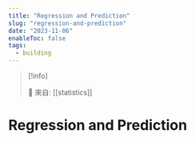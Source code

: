 ```yaml
---
title: "Regression and Prediction"
slug: "regression-and-prediction"
date: "2023-11-06"
enableToc: false
tags:
  - building
---
```


> [!info]
>
> 🌱 來自: [[statistics]]

# Regression and Prediction


